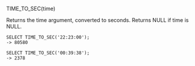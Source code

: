 TIME_TO_SEC(time)

Returns the time argument, converted to seconds. Returns NULL if time is NULL.

```
SELECT TIME_TO_SEC('22:23:00');
-> 80580

SELECT TIME_TO_SEC('00:39:38');
-> 2378
```
